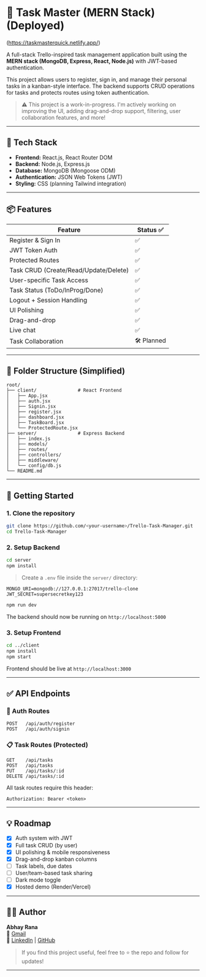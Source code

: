 # 📝 Task Master (MERN Stack) (Deployed)

(https://taskmasterquick.netlify.app/)

A full-stack Trello-inspired task management application built using the **MERN stack (MongoDB, Express, React, Node.js)** with JWT-based authentication.

This project allows users to register, sign in, and manage their personal tasks in a kanban-style interface. The backend supports CRUD operations for tasks and protects routes using token authentication.

> ⚠️ This project is a work-in-progress. I'm actively working on improving the UI, adding drag-and-drop support, filtering, user collaboration features, and more!

---

## 🔧 Tech Stack

- **Frontend:** React.js, React Router DOM
- **Backend:** Node.js, Express.js
- **Database:** MongoDB (Mongoose ODM)
- **Authentication:** JSON Web Tokens (JWT)
- **Styling:** CSS (planning Tailwind integration)

---

## 📦 Features

| Feature                     | Status ✅ |
|----------------------------|-----------|
| Register & Sign In         | ✅        |
| JWT Token Auth             | ✅        |
| Protected Routes           | ✅        |
| Task CRUD (Create/Read/Update/Delete) | ✅ |
| User-specific Task Access  | ✅        |
| Task Status (ToDo/InProg/Done) | ✅  |
| Logout + Session Handling  | ✅        |
| UI Polishing               | ✅ |
| Drag-and-drop              | ✅|
| Live chat             | ✅|
| Task Collaboration         | 🛠 Planned |

---

## 📁 Folder Structure (Simplified)

```
root/
├── client/               # React Frontend
│   ├── App.jsx
│   ├── auth.jsx
│   ├── Signin.jsx
│   ├── register.jsx
│   ├── dashboard.jsx
│   ├── TaskBoard.jsx
│   └── ProtectedRoute.jsx
├── server/               # Express Backend
│   ├── index.js
│   ├── models/
│   ├── routes/
│   ├── controllers/
│   ├── middleware/
│   └── config/db.js
└── README.md
```

---

## 🚀 Getting Started

### 1. Clone the repository
```bash
git clone https://github.com/<your-username>/Trello-Task-Manager.git
cd Trello-Task-Manager
```

### 2. Setup Backend
```bash
cd server
npm install
```

> Create a `.env` file inside the `server/` directory:
```
MONGO_URI=mongodb://127.0.0.1:27017/trello-clone
JWT_SECRET=supersecretkey123
```

```bash
npm run dev
```
The backend should now be running on `http://localhost:5000`

### 3. Setup Frontend
```bash
cd ../client
npm install
npm start
```
Frontend should be live at `http://localhost:3000`

---

## ✅ API Endpoints

### 🔐 Auth Routes
```
POST   /api/auth/register
POST   /api/auth/signin
```
### 📋 Task Routes (Protected)
```
GET    /api/tasks
POST   /api/tasks
PUT    /api/tasks/:id
DELETE /api/tasks/:id
```
All task routes require this header:
```
Authorization: Bearer <token>
```

---

## 💡 Roadmap

- [x] Auth system with JWT
- [x] Full task CRUD (by user)
- [x] UI polishing & mobile responsiveness
- [x] Drag-and-drop kanban columns
- [ ] Task labels, due dates
- [ ] User/team-based task sharing
- [ ] Dark mode toggle
- [x] Hosted demo (Render/Vercel)

---

## 👨‍💻 Author

**Abhay Rana**  
📧 [Gmail](mailto:abhayrana089@gmail.com)  
🔗 [LinkedIn](www.linkedin.com/in/abhay-rana-5a6b03268) | [GitHub](https://github.com/Abhay0215)

> If you find this project useful, feel free to ⭐ the repo and follow for updates!

---
